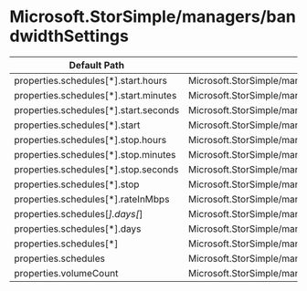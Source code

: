 # Microsoft.StorSimple/managers/bandwidthSettings

| Default Path | Alias |
|---|---|
| properties.schedules[*].start.hours | Microsoft.StorSimple/managers/bandwidthSettings/schedules[*].start.hours |
| properties.schedules[*].start.minutes | Microsoft.StorSimple/managers/bandwidthSettings/schedules[*].start.minutes |
| properties.schedules[*].start.seconds | Microsoft.StorSimple/managers/bandwidthSettings/schedules[*].start.seconds |
| properties.schedules[*].start | Microsoft.StorSimple/managers/bandwidthSettings/schedules[*].start |
| properties.schedules[*].stop.hours | Microsoft.StorSimple/managers/bandwidthSettings/schedules[*].stop.hours |
| properties.schedules[*].stop.minutes | Microsoft.StorSimple/managers/bandwidthSettings/schedules[*].stop.minutes |
| properties.schedules[*].stop.seconds | Microsoft.StorSimple/managers/bandwidthSettings/schedules[*].stop.seconds |
| properties.schedules[*].stop | Microsoft.StorSimple/managers/bandwidthSettings/schedules[*].stop |
| properties.schedules[*].rateInMbps | Microsoft.StorSimple/managers/bandwidthSettings/schedules[*].rateInMbps |
| properties.schedules[*].days[*] | Microsoft.StorSimple/managers/bandwidthSettings/schedules[*].days[*] |
| properties.schedules[*].days | Microsoft.StorSimple/managers/bandwidthSettings/schedules[*].days |
| properties.schedules[*] | Microsoft.StorSimple/managers/bandwidthSettings/schedules[*] |
| properties.schedules | Microsoft.StorSimple/managers/bandwidthSettings/schedules |
| properties.volumeCount | Microsoft.StorSimple/managers/bandwidthSettings/volumeCount |

